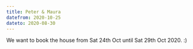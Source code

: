 ```yaml
---
title: Peter & Maura
datefrom: 2020-10-25
dateto: 2020-08-30
---
```

We want to book the house from Sat 24th Oct until Sat 29th Oct 2020. :)